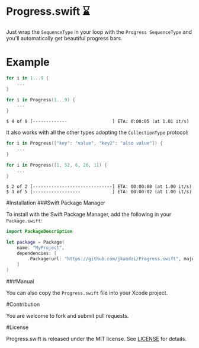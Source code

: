 # Progress.swift :hourglass:

Just wrap the `SequenceType` in your loop with the `Progress SequenceType` and you'll automatically get beautiful progress bars.

# Example

```swift
for i in 1...9 {
	...
}
```


```swift
for i in Progress(1...9) {
    ...
}
```


```
$ 4 of 9 [-------------                 ] ETA: 0:00:05 (at 1.01 it/s)
```

It also works with all the other types adopting the `CollectionType` protocol:

```swift
for i in Progress(["key": "value", "key2": "also value"]) {
    ...
}

for i in Progress([1, 52, 6, 26, 1]) {
    ...
}
```

```
$ 2 of 2 [------------------------------] ETA: 00:00:00 (at 1.00 it/s)
$ 3 of 5 [------------------            ] ETA: 00:00:02 (at 1.00 it/s)
```

#Installation
###Swift Package Manager

To install with the Swift Package Manager, add the following in your `Package.swift`:

```swift
import PackageDescription

let package = Package(
    name: "MyProject",
    dependencies: [
        .Package(url: "https://github.com/jkandzi/Progress.swift", majorVersion: 0)
    ]
)
```

###Manual

You can also copy the `Progress.swift` file into your Xcode project.

#Contribution

You are welcome to fork and submit pull requests.

#License

Progress.swift is released under the MIT license. See [LICENSE](https://github.com/jkandzi/Progress.swift/blob/master/LICENSE.txt) for details.
